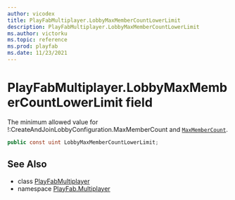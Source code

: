 ```yaml
---
author: vicodex
title: PlayFabMultiplayer.LobbyMaxMemberCountLowerLimit
description: PlayFabMultiplayer.LobbyMaxMemberCountLowerLimit
ms.author: victorku
ms.topic: reference
ms.prod: playfab
ms.date: 11/23/2021
---
```


# PlayFabMultiplayer.LobbyMaxMemberCountLowerLimit field

The minimum allowed value for !:CreateAndJoinLobbyConfiguration.MaxMemberCount and [`MaxMemberCount`](../LobbyDataUpdate/MaxMemberCount.md).

```csharp
public const uint LobbyMaxMemberCountLowerLimit;
```

## See Also

* class [PlayFabMultiplayer](../PlayFabMultiplayer.md)
* namespace [PlayFab.Multiplayer](../../PlayFabMultiplayerSDK.md)

